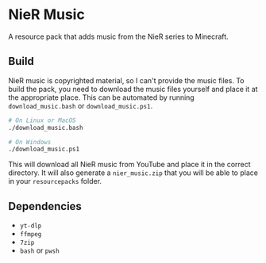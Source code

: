 # NieR Music

A resource pack that adds music from the NieR series to Minecraft.

## Build

NieR music is copyrighted material, so I can't provide the music files. To build the pack, you need to download the music files yourself and place it at the appropriate place. This can be automated by running `download_music.bash` or `download_music.ps1`.

```bash
# On Linux or MacOS
./download_music.bash

# On Windows
./download_music.ps1
```

This will download all NieR music from YouTube and place it in the correct directory. It will also generate a `nier_music.zip` that you will be able to place in your `resourcepacks` folder.

## Dependencies

- `yt-dlp`
- `ffmpeg`
- `7zip`
- `bash` or `pwsh`

